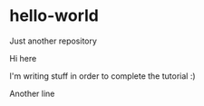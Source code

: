 # hello-world
Just another repository

Hi here

I'm writing stuff in order to complete the tutorial :)

Another line
